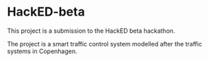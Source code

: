 # HackED-beta
This project is a submission to the HackED beta hackathon. 

The project is a smart traffic control system modelled after the traffic systems in Copenhagen. 
